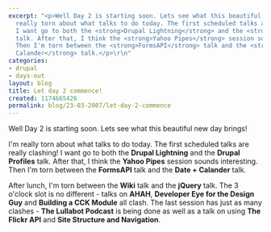 ```yaml
---
excerpt: "<p>Well Day 2 is starting soon. Lets see what this beautiful new day brings!</p>\r\n<p>I'm
  really torn about what talks to do today. The first scheduled talks are really clashing!
  I want go to both the <strong>Drupal Lightning</strong> and the <strong>Drupal Profiles</strong>
  talk. After that, I think the <strong>Yahoo Pipes</strong> session sounds interesting.
  Then I'm torn between the <strong>FormsAPI</strong> talk and the <strong>Date +
  Calander</strong> talk.</p>\r\n"
categories:
- drupal
- days-out
layout: blog
title: Let day 2 commence!
created: 1174665426
permalink: blog/23-03-2007/let-day-2-commence
---
```

<p>Well Day 2 is starting soon. Lets see what this beautiful new day brings!</p>
<p>I'm really torn about what talks to do today. The first scheduled talks are really clashing! I want go to both the <strong>Drupal Lightning</strong> and the <strong>Drupal Profiles</strong> talk. After that, I think the <strong>Yahoo Pipes</strong> session sounds interesting. Then I'm torn between the <strong>FormsAPI</strong> talk and the <strong>Date + Calander</strong> talk.</p>
<!--break-->
<p>After lunch, I'm torn between the <strong>Wiki</strong> talk and the <strong>jQuery</strong> talk. The 3 o'clock slot is no different - talks on <strong>AHAH</strong>, <strong>Developer Eye for the Design Guy</strong> and <strong>Building a CCK Module</strong> all clash. The last session has just as many clashes - <strong>The Lullabot Podcast</strong> is being done as well as a talk on using <strong>The Flickr API</strong> and <strong>Site Structure and Navigation</strong>.</p>
